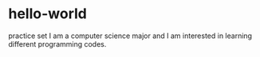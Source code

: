 # hello-world
practice set
I am a computer science major and I am interested in learning different programming codes.
